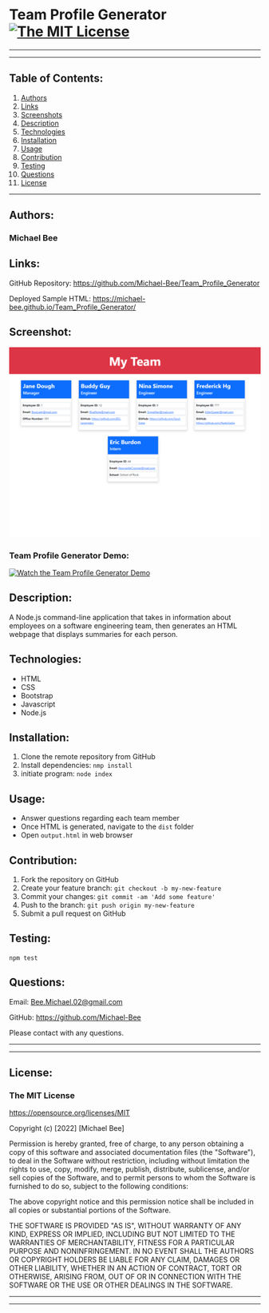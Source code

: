 # Team Profile Generator [![The MIT License](https://img.shields.io/badge/License-MIT-red.svg)](https://opensource.org/licenses/MIT)

---
---

## Table of Contents:
1. [Authors](#authors)
2. [Links](#links)
3. [Screenshots](#screenshot)
4. [Description](#description)
5. [Technologies](#technologies)
6. [Installation](#installation)
7. [Usage](#usage)
8. [Contribution](#contribution)
9. [Testing](#testing)
10. [Questions](#contact)
11. [License](#license)
---
## <span id="authors">Authors:</span>
### Michael Bee


## <span id="links">Links:</span>
GitHub Repository: https://github.com/Michael-Bee/Team_Profile_Generator

Deployed Sample HTML: https://michael-bee.github.io/Team_Profile_Generator/


## <span id="screenshot">Screenshot:</span>
![Team Profile Generator Screenshot](dist/Team_Profile_Generator_Screenshot.png)

### Team Profile Generator Demo:
[![Watch the Team Profile Generator Demo](dist/Team_Profile_Generator_Demo.gif)](https://drive.google.com/file/d/16cJWZ_SPpItfv_xWtSoBtU94plmwzZBt/view)

## <span id="description">Description:</span>
A Node.js command-line application that takes in information about employees on a software engineering team, then generates an HTML webpage that displays summaries for each person.


## <span id="technologies">Technologies:</span>
* HTML
* CSS
* Bootstrap
* Javascript
* Node.js

## <span id="installation">Installation:</span>
1. Clone the remote repository from GitHub
2. Install dependencies: `nmp install`
3. initiate program: `node index`


## <span id="usage">Usage:</span>
* Answer questions regarding each team member
* Once HTML is generated, navigate to the `dist` folder
* Open `output.html` in web browser


## <span id="contribution">Contribution:</span>
1. Fork the repository on GitHub
2. Create your feature branch: `git checkout -b my-new-feature`
3. Commit your changes: `git commit -am 'Add some feature'`
4. Push to the branch: `git push origin my-new-feature`
5. Submit a pull request on GitHub


## <span id="testing">Testing:</span>
```
npm test
```


## <span id="contact">Questions:</span>
Email: Bee.Michael.02@gmail.com

GitHub: https://github.com/Michael-Bee

Please contact with any questions.

---
---

## <span id="license">License:</span>
### The MIT License

https://opensource.org/licenses/MIT

Copyright (c) [2022] [Michael Bee]

Permission is hereby granted, free of charge, to any person obtaining a copy
of this software and associated documentation files (the "Software"), to deal
in the Software without restriction, including without limitation the rights
to use, copy, modify, merge, publish, distribute, sublicense, and/or sell
copies of the Software, and to permit persons to whom the Software is
furnished to do so, subject to the following conditions:

The above copyright notice and this permission notice shall be included in all
copies or substantial portions of the Software.

THE SOFTWARE IS PROVIDED "AS IS", WITHOUT WARRANTY OF ANY KIND, EXPRESS OR
IMPLIED, INCLUDING BUT NOT LIMITED TO THE WARRANTIES OF MERCHANTABILITY,
FITNESS FOR A PARTICULAR PURPOSE AND NONINFRINGEMENT. IN NO EVENT SHALL THE
AUTHORS OR COPYRIGHT HOLDERS BE LIABLE FOR ANY CLAIM, DAMAGES OR OTHER
LIABILITY, WHETHER IN AN ACTION OF CONTRACT, TORT OR OTHERWISE, ARISING FROM,
OUT OF OR IN CONNECTION WITH THE SOFTWARE OR THE USE OR OTHER DEALINGS IN THE
SOFTWARE.

---
---